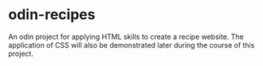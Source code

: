 # odin-recipes
An odin project for applying HTML skills to create a recipe website. The application of CSS will also be demonstrated later during the course of this project.
